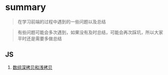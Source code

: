 # summary

>在学习前端的过程中遇到的一些问题以及总结

>有些问题可能会多次遇到，如果没有及时总结，可能会再次踩坑，所以大家平时还是需要多做总结

## JS
1. [数组深拷贝和浅拷贝](https://github.com/zhangxinmei/summary/issues/2)
